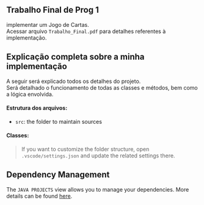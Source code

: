 ## Trabalho Final de Prog 1

implementar um Jogo de Cartas.</br>
Acessar arquivo `Trabalho_Final.pdf` para detalhes referentes à implementação.

<h2>Explicação completa sobre a minha implementação</h2> 

A seguir será explicado todos os detalhes do projeto. </br>
Será detalhado o funcionamento de todas as classes e métodos, bem como a lógica envolvida.

<h4>Estrutura dos arquivos:</h4>

- `src`: the folder to maintain sources

<h4>Classes:</h4>

> If you want to customize the folder structure, open `.vscode/settings.json` and update the related settings there.

## Dependency Management

The `JAVA PROJECTS` view allows you to manage your dependencies. More details can be found [here](https://github.com/microsoft/vscode-java-dependency#manage-dependencies).
